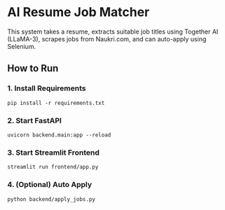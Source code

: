 # AI Resume Job Matcher

This system takes a resume, extracts suitable job titles using Together AI (LLaMA-3), scrapes jobs from Naukri.com, and can auto-apply using Selenium.

## How to Run

### 1. Install Requirements
```
pip install -r requirements.txt
```

### 2. Start FastAPI
```
uvicorn backend.main:app --reload
```

### 3. Start Streamlit Frontend
```
streamlit run frontend/app.py
```

### 4. (Optional) Auto Apply
```
python backend/apply_jobs.py
```
